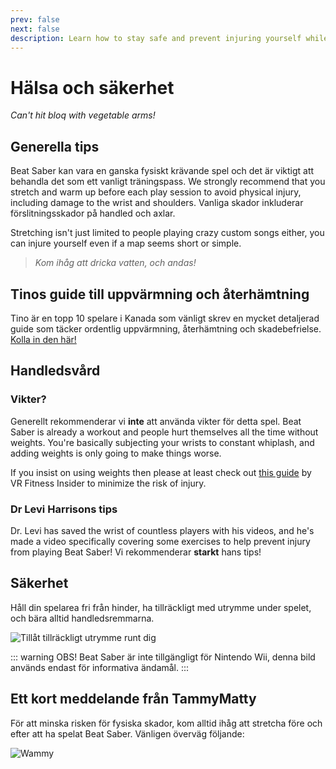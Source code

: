 ```yaml
---
prev: false
next: false
description: Learn how to stay safe and prevent injuring yourself while playing Beat Saber!
---
```


# Hälsa och säkerhet

_Can't hit bloq with vegetable arms!_

## Generella tips

Beat Saber kan vara en ganska fysiskt krävande spel och det är viktigt att behandla det som ett vanligt träningspass. We strongly recommend that you stretch and warm up before each play session to avoid physical injury, including damage to the wrist and shoulders. Vanliga skador inkluderar förslitningsskador på handled och axlar.

Stretching isn't just limited to people playing crazy custom songs either, you can injure yourself even if a map seems short or simple.

> _Kom ihåg att dricka vatten, och andas!_

## Tinos guide till uppvärmning och återhämtning

Tino är en topp 10 spelare i Kanada som vänligt skrev en mycket detaljerad guide som täcker ordentlig uppvärmning, återhämtning och skadebefrielse. [Kolla in den här!](https://docs.google.com/document/d/122rd-eU0mkwQ6fXUwSmo1_XAh73Jyqd1u6ncrUjtkD0/)

## Handledsvård

### Vikter?

Generellt rekommenderar vi **inte** att använda vikter för detta spel. Beat Saber is already a workout and people hurt themselves all the time without weights. You're basically subjecting your wrists to constant whiplash, and adding weights is only going to make things worse.

If you insist on using weights then please at least check out [this guide](https://www.vrfitnessinsider.com/beat-saber-weighted-gear/) by VR Fitness Insider to minimize the risk of injury.

### Dr Levi Harrisons tips

Dr. Levi has saved the wrist of countless players with his videos, and he's made a video specifically covering some exercises to help prevent injury from playing Beat Saber! Vi rekommenderar **starkt** hans tips!

<YouTube url='https://www.youtube.com/watch?v=IoL1NOKUmoU' />

## Säkerhet

Håll din spelarea fri från hinder, ha tillräckligt med utrymme under spelet, och bära alltid handledsremmarna.

![Tillåt tillräckligt utrymme runt dig](/.assets/images/health-and-safety/allow-adequate-room-around-you.png "Tillåt tillräckligt utrymme runt dig")

::: warning OBS!
Beat Saber är inte tillgängligt för Nintendo Wii, denna bild används endast för informativa ändamål.
:::

## Ett kort meddelande från TammyMatty

För att minska risken för fysiska skador, kom alltid ihåg att stretcha före och efter att ha spelat Beat Saber. Vänligen överväg följande:

![Wammy](/.assets/images/health-and-safety/wammy.gif "Wammy")
